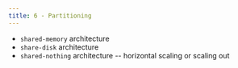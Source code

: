 ```yaml
---
title: 6 - Partitioning
---
```


- `shared-memory` architecture
- `share-disk` architecture
- `shared-nothing` architecture -- horizontal scaling or scaling out